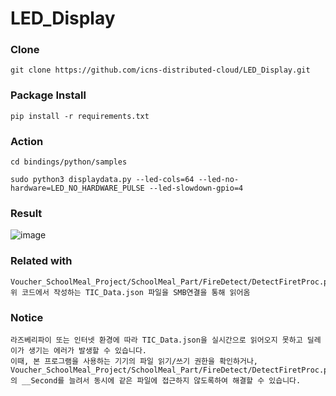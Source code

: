 # LED_Display

### Clone

```
git clone https://github.com/icns-distributed-cloud/LED_Display.git
```

### Package Install

```
pip install -r requirements.txt
```

### Action

```
cd bindings/python/samples

sudo python3 displaydata.py --led-cols=64 --led-no-hardware=LED_NO_HARDWARE_PULSE --led-slowdown-gpio=4

```

### Result
![image](https://user-images.githubusercontent.com/70564639/209068191-5a7f557b-a98c-4da0-aab7-744ff9480da7.png)

### Related with
```
Voucher_SchoolMeal_Project/SchoolMeal_Part/FireDetect/DetectFiretProc.py
위 코드에서 작성하는 TIC_Data.json 파일을 SMB연결을 통해 읽어옴
```

### Notice
```
라즈베리파이 또는 인터넷 환경에 따라 TIC_Data.json을 실시간으로 읽어오지 못하고 딜레이가 생기는 에러가 발생할 수 있습니다.
이때, 본 프로그램을 사용하는 기기의 파일 읽기/쓰기 권한을 확인하거나,
Voucher_SchoolMeal_Project/SchoolMeal_Part/FireDetect/DetectFiretProc.py의 __Second를 늘려서 동시에 같은 파일에 접근하지 않도록하여 해결할 수 있습니다.
```
